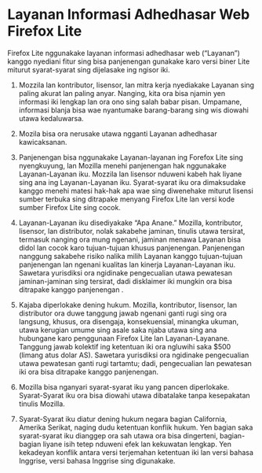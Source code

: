 # Layanan Informasi Adhedhasar Web Firefox Lite

Firefox Lite nggunakake layanan informasi adhedhasar web (“Layanan”) kanggo nyediani fitur sing bisa panjenengan gunakake karo versi biner Lite miturut syarat-syarat sing dijelasake ing ngisor iki. 

1. Mozzila lan kontributor, lisensor, lan mitra kerja nyediakake Layanan sing paling akurat lan paling anyar. Nanging, kita ora bisa njamin yen informasi iki lengkap lan ora ono sing salah babar pisan. Umpamane, informasi blanja bisa wae nyantumake barang-barang sing wis diowahi utawa kedaluwarsa. 

2. Mozila bisa ora nerusake utawa ngganti Layanan adhedhasar kawicaksanan.

3. Panjenengan bisa nggunakake Layanan-layanan ing Forefox Lite sing nyengkuyung, lan Mozilla menehi panjenengan hak nggunakake Layanan-Layanan iku. Mozzila lan lisensor nduweni kabeh hak liyane sing ana ing Layanan-Layanan iku. Syarat-syarat iku ora dimaksudake kanggo menehi matesi hak-hak apa wae sing diwenehake miturut lisensi sumber terbuka sing ditrapake menyang Firefox Lite lan versi kode sumber Firefox Lite sing cocok.

4. Layanan-Layanan iku disediyakake “Apa Anane.” Mozilla, kontributor, lisensor, lan distributor, nolak sakabehe jaminan, tinulis utawa tersirat, termasuk nanging ora mung ngenani, jaminan menawa Layanan bisa didol lan cocok karo tujuan-tujuan khusus panjenengan. Panjenengan nanggung sakabehe risiko nalika milih Layanan kanggo tujuan-tujuan panjenengan lan ngenani kualitas lan kinerja Layanan-Layanan iku. Sawetara yurisdiksi ora ngidinake pengecualian utawa pewatesan jaminan-jaminan sing tersirat, dadi disklaimer iki mungkin ora bisa ditrapake kanggo panjenengan .

5. Kajaba diperlokake dening hukum. Mozilla, kontributor, lisensor, lan distributor ora duwe tanggung jawab ngenani ganti rugi sing ora langsung, khusus, ora disengaja, konsekuensial, minangka ukuman, utawa kerugian umume sing asale saka njaba utawa sing ana hubungane karo penggunaan Firefox Lite lan Layanan-Layanane. Tanggung jawab kolektif ing ketentuan iki ora ngluwihi saka $500 (limang atus dolar AS). Sawetara yurisdiksi ora ngidinake pengecualian utawa pewatesan ganti rugi tartamtu; dadi, pengecualian lan pewatesan iki ora bisa ditrapake kanggo panjenengan.

6. Mozilla bisa nganyari syarat-syarat iku yang pancen diperlokake. Syarat-Syarat iku ora bisa diowahi utawa dibatalake tanpa kesepakatan tinulis Mozilla.

7. Syarat-Syarat iku diatur dening hukum negara bagian California, Amerika Serikat, naging dudu ketentuan konflik hukum. Yen bagian saka syarat-syarat iku dianggep ora sah utawa ora bisa dingerteni, bagian-bagian liyane isih tetep nduweni efek lan kekuwatan lengkap. Yen kekadeyan konflik antara versi terjemahan ketentuan iki lan versi bahasa Inggrise, versi bahasa Inggrise sing digunakake.
